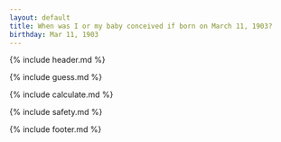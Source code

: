 ```yaml
---
layout: default
title: When was I or my baby conceived if born on March 11, 1903?
birthday: Mar 11, 1903
---
```


{% include header.md %}

{% include guess.md %}

{% include calculate.md %}

{% include safety.md %}

{% include footer.md %}



